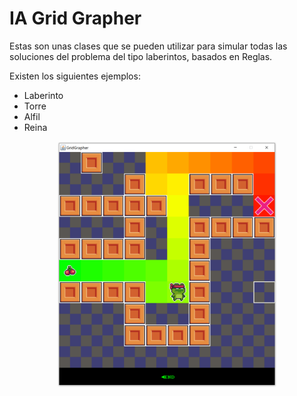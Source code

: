 # IA Grid Grapher

Estas son unas clases que se pueden utilizar para simular todas las soluciones del problema del tipo laberintos, basados en Reglas.

Existen los siguientes ejemplos:

* Laberinto
* Torre
* Alfil
* Reina


<div align="center">
	<img width="350"  src="Screenshots/screenshot.png" alt="screen">
</div>
